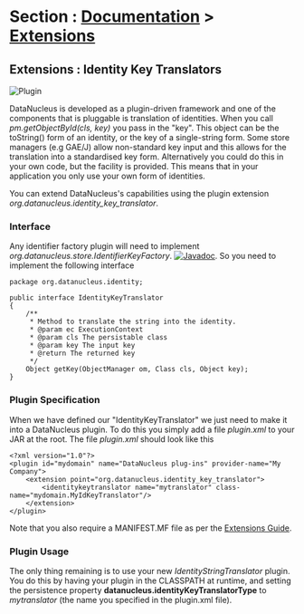 <head><title>Extensions : Identity Key Translators</title></head>

# Section : [Documentation](../index.html) > [Extensions](index.html)

## Extensions : Identity Key Translators
![Plugin](../../images/nucleus_plugin.gif)

DataNucleus is developed as a plugin-driven framework and one of the components that is pluggable is 
translation of identities. When you call <i>pm.getObjectById(cls, key)</i> you pass in the "key". 
This object can be the toString() form of an identity, or the key of a single-string form. 
Some store managers (e.g GAE/J) allow non-standard key input and this allows for the translation
into a standardised key form. Alternatively you could do this in your own code, but the facility 
is provided. This means that in your application you only use your own form of identities.


You can extend DataNucleus's capabilities using the plugin extension *org.datanucleus.identity_key_translator*.

### Interface

Any identifier factory plugin will need to implement <i>org.datanucleus.store.IdentifierKeyFactory</i>.
[![Javadoc](../../images/javadoc.gif)](http://www.datanucleus.org/javadocs/core/latest/org/datanucleus/identity/IdentityKeyTranslator.html).
So you need to implement the following interface

	package org.datanucleus.identity;
	
	public interface IdentityKeyTranslator
	{
	    /**
	     * Method to translate the string into the identity.
	     * @param ec ExecutionContext
	     * @param cls The persistable class
	     * @param key The input key
	     * @return The returned key
	     */
	    Object getKey(ObjectManager om, Class cls, Object key);
	}

### Plugin Specification

When we have defined our "IdentityKeyTranslator" we just need to make it into a DataNucleus  plugin. To do this you simply add a file 
_plugin.xml_ to your JAR at the root. The file _plugin.xml_ should look like this


	<?xml version="1.0"?>
	<plugin id="mydomain" name="DataNucleus plug-ins" provider-name="My Company">
    	<extension point="org.datanucleus.identity_key_translator">
        	<identitykeytranslator name="mytranslator" class-name="mydomain.MyIdKeyTranslator"/>
    	</extension>
	</plugin>

Note that you also require a MANIFEST.MF file as per the [Extensions Guide](index.html).

### Plugin Usage

The only thing remaining is to use your new _IdentityStringTranslator_ plugin. You do this by having your plugin in the CLASSPATH at runtime, 
and setting the persistence property __datanucleus.identityKeyTranslatorType__ to _mytranslator_ (the name you specified in the plugin.xml file).

